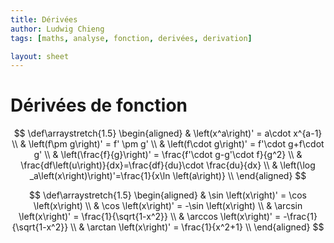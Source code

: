 ```yaml
---
title: Dérivées
author: Ludwig Chieng
tags: [maths, analyse, fonction, derivées, derivation]

layout: sheet
---
```


# Dérivées de fonction

$$
\def\arraystretch{1.5}
\begin{aligned}
  & \left(x^a\right)' = a\cdot x^{a-1} \\
  & \left(f\pm g\right)' = f' \pm g' \\
  & \left(f\cdot g\right)' = f'\cdot g+f\cdot g' \\
  & \left(\frac{f}{g}\right)' = \frac{f'\cdot g-g'\cdot f}{g^2} \\
  & \frac{df\left(u\right)}{dx}=\frac{df}{du}\cdot \frac{du}{dx} \\
  & \left(\log _a\left(x\right)\right)'=\frac{1}{x\ln \left(a\right)} \\
\end{aligned}
$$

$$
\def\arraystretch{1.5}
\begin{aligned}
  & \sin \left(x\right)' = \cos \left(x\right) \\
  & \cos \left(x\right)' = -\sin \left(x\right) \\
  & \arcsin \left(x\right)' = \frac{1}{\sqrt{1-x^2}} \\
  & \arccos \left(x\right)' = -\frac{1}{\sqrt{1-x^2}} \\
  & \arctan \left(x\right)' = \frac{1}{x^2+1} \\
\end{aligned}
$$